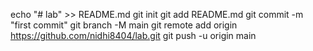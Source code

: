echo "# lab" >> README.md
git init
git add README.md
git commit -m "first commit"
git branch -M main
git remote add origin https://github.com/nidhi8404/lab.git
git push -u origin main
